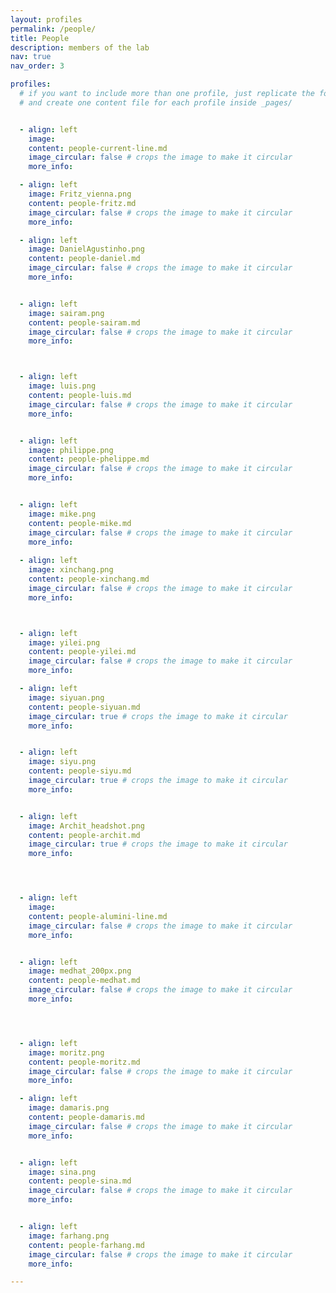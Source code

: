 ```yaml
---
layout: profiles
permalink: /people/
title: People
description: members of the lab
nav: true
nav_order: 3

profiles:
  # if you want to include more than one profile, just replicate the following block
  # and create one content file for each profile inside _pages/


  - align: left
    image: 
    content: people-current-line.md
    image_circular: false # crops the image to make it circular
    more_info: 

  - align: left
    image: Fritz_vienna.png
    content: people-fritz.md
    image_circular: false # crops the image to make it circular
    more_info: 

  - align: left
    image: DanielAgustinho.png
    content: people-daniel.md
    image_circular: false # crops the image to make it circular
    more_info: 


  - align: left
    image: sairam.png
    content: people-sairam.md
    image_circular: false # crops the image to make it circular
    more_info: 



  - align: left
    image: luis.png
    content: people-luis.md
    image_circular: false # crops the image to make it circular
    more_info: 


  - align: left
    image: philippe.png
    content: people-phelippe.md
    image_circular: false # crops the image to make it circular
    more_info: 


  - align: left
    image: mike.png
    content: people-mike.md
    image_circular: false # crops the image to make it circular
    more_info: 
  
  - align: left
    image: xinchang.png
    content: people-xinchang.md
    image_circular: false # crops the image to make it circular
    more_info: 



  - align: left
    image: yilei.png
    content: people-yilei.md
    image_circular: false # crops the image to make it circular
    more_info: 

  - align: left
    image: siyuan.png
    content: people-siyuan.md
    image_circular: true # crops the image to make it circular
    more_info: 


  - align: left
    image: siyu.png
    content: people-siyu.md
    image_circular: true # crops the image to make it circular
    more_info: 


  - align: left
    image: Archit_headshot.png
    content: people-archit.md
    image_circular: true # crops the image to make it circular
    more_info: 




  - align: left
    image: 
    content: people-alumini-line.md
    image_circular: false # crops the image to make it circular
    more_info: 


  - align: left
    image: medhat_200px.png
    content: people-medhat.md
    image_circular: false # crops the image to make it circular
    more_info: 




  - align: left
    image: moritz.png
    content: people-moritz.md
    image_circular: false # crops the image to make it circular
    more_info: 

  - align: left
    image: damaris.png
    content: people-damaris.md
    image_circular: false # crops the image to make it circular
    more_info: 


  - align: left
    image: sina.png
    content: people-sina.md
    image_circular: false # crops the image to make it circular
    more_info: 


  - align: left
    image: farhang.png
    content: people-farhang.md
    image_circular: false # crops the image to make it circular
    more_info: 

---
```


